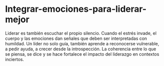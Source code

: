 # Integrar-emociones-para-liderar-mejor
Liderar es también escuchar el propio silencio. Cuando el estrés invade, el cuerpo y las emociones dan señales que deben ser interpretadas con humildad.
Un líder no solo guía, también aprende a reconocerse vulnerable, a pedir ayuda, a crecer desde la introspección.
La coherencia entre lo que se piensa, se dice y se hace fortalece el impacto del liderazgo en contextos inciertos.
